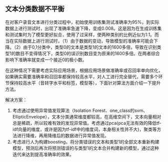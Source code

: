 ## 文本分类数据不平衡

在对客户录音文本进行分类过程中，初始使用训练集测试准确率为95%，到实际数据上进行测试时，出现了准确率急速下降，变成0.008。这是因为在生成训练集和测试集时为了模型更好拟合，使用了过采样，使两种类别的比例近似为1:1。而当在实际数据上进行测试时，（1）由于数据的变动，导致模型的准确率可能会下降。（2）由于0,1分类中，类型0的文本是类型1的文本的1600多倍，导致在识别类型1的数目不变得情况下，类型0的误识别数目变为原来的1600多倍。在两者综合影响下准确率就变成一个接近0的极小数。

在这种情况下需要考虑实际应用场景，根据应用场景做准确率或召回率单向优化，如果确实需要准确率和召回率都保持较高水平，对人工进行完全替代，需要多个环节保持较高水平（音转字水平和标签，模型等），下面针对算法方面介绍一下提升方法。

解决方案：

1. 考虑通过使用异常值发现算法（Isolation Forest、one_class的svm、EllipticEnvelope），文本分类通常维度都较高，在高维空间下，文本向量相对总是稀疏，所以较难有效的发现异常值。考虑通过pca(pca无法有效的降低tf-idf向量的维度，或许是因为tf-idf中的维度词，本身相关性并不大)，聚类等方法进行降维，再用降维后的数据进行异常值发现。
2. 考虑进行人为构建boosting，将分类错误的文本和类型1的全部文本重新构建模型，预测后再次将预测错误的与类型1的文本合并构建新的模型，通过这种迭代来达到提高准确率的效果。